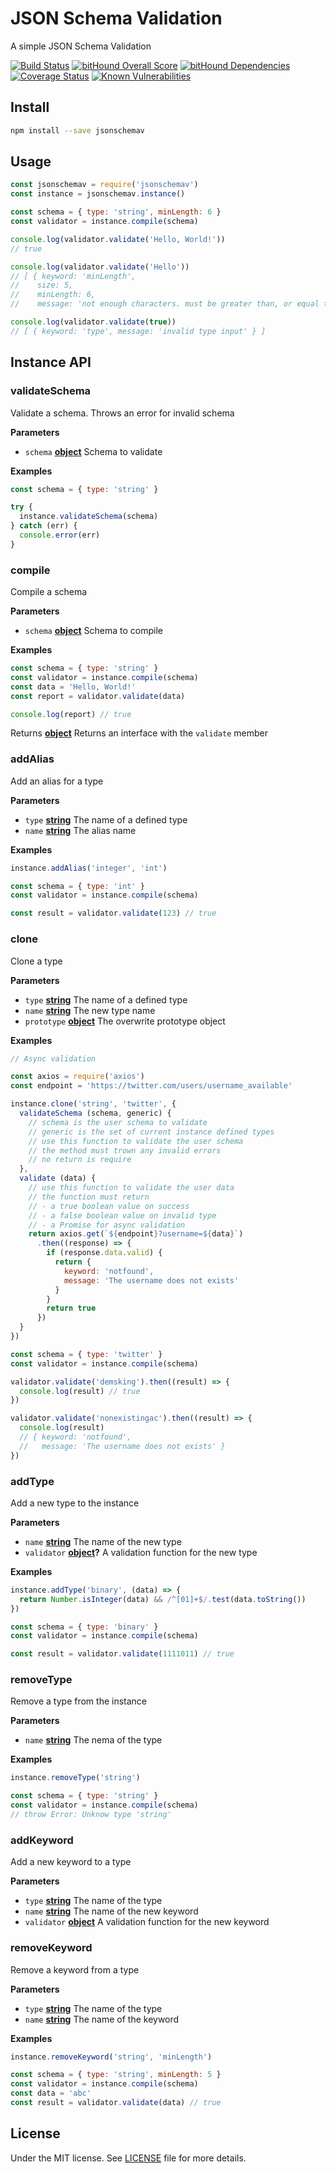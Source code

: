 # JSON Schema Validation

A simple JSON Schema Validation

[![Build Status](https://travis-ci.org/demsking/jsonschemav.svg?branch=master)](https://travis-ci.org/demsking/jsonschemav) [![bitHound Overall Score](https://www.bithound.io/github/demsking/jsonschemav/badges/score.svg)](https://www.bithound.io/github/demsking/jsonschemav) [![bitHound Dependencies](https://www.bithound.io/github/demsking/jsonschemav/badges/dependencies.svg)](https://www.bithound.io/github/demsking/jsonschemav/master/dependencies/npm) [![Coverage Status](https://coveralls.io/repos/github/demsking/jsonschemav/badge.svg?branch=master)](https://coveralls.io/github/demsking/jsonschemav?branch=master) [![Known Vulnerabilities](https://snyk.io/test/github/demsking/jsonschemav/badge.svg)](https://snyk.io/test/github/demsking/jsonschemav)

## Install

```sh
npm install --save jsonschemav
```

## Usage

```javascript
const jsonschemav = require('jsonschemav')
const instance = jsonschemav.instance()

const schema = { type: 'string', minLength: 6 }
const validator = instance.compile(schema)

console.log(validator.validate('Hello, World!'))
// true

console.log(validator.validate('Hello'))
// [ { keyword: 'minLength',
//    size: 5,
//    minLength: 6,
//    message: 'not enough characters. must be greater than, or equal to, 6' } ]

console.log(validator.validate(true)) 
// [ { keyword: 'type', message: 'invalid type input' } ]
```

## Instance API

<!-- Generated by documentation.js. Update this documentation by updating the source code. -->

### validateSchema

Validate a schema. Throws an error for invalid schema

**Parameters**

-   `schema` **[object](https://developer.mozilla.org/en-US/docs/Web/JavaScript/Reference/Global_Objects/Object)** Schema to validate

**Examples**

```javascript
const schema = { type: 'string' }

try {
  instance.validateSchema(schema)
} catch (err) {
  console.error(err)
}
```

### compile

Compile a schema

**Parameters**

-   `schema` **[object](https://developer.mozilla.org/en-US/docs/Web/JavaScript/Reference/Global_Objects/Object)** Schema to compile

**Examples**

```javascript
const schema = { type: 'string' }
const validator = instance.compile(schema)
const data = 'Hello, World!'
const report = validator.validate(data)

console.log(report) // true
```

Returns **[object](https://developer.mozilla.org/en-US/docs/Web/JavaScript/Reference/Global_Objects/Object)** Returns an interface with the `validate` member

### addAlias

Add an alias for a type

**Parameters**

-   `type` **[string](https://developer.mozilla.org/en-US/docs/Web/JavaScript/Reference/Global_Objects/String)** The name of a defined type
-   `name` **[string](https://developer.mozilla.org/en-US/docs/Web/JavaScript/Reference/Global_Objects/String)** The alias name

**Examples**

```javascript
instance.addAlias('integer', 'int')

const schema = { type: 'int' }
const validator = instance.compile(schema)

const result = validator.validate(123) // true
```

### clone

Clone a type

**Parameters**

-   `type` **[string](https://developer.mozilla.org/en-US/docs/Web/JavaScript/Reference/Global_Objects/String)** The name of a defined type
-   `name` **[string](https://developer.mozilla.org/en-US/docs/Web/JavaScript/Reference/Global_Objects/String)** The new type name
-   `prototype` **[object](https://developer.mozilla.org/en-US/docs/Web/JavaScript/Reference/Global_Objects/Object)** The overwrite prototype object

**Examples**

```javascript
// Async validation

const axios = require('axios')
const endpoint = 'https://twitter.com/users/username_available'

instance.clone('string', 'twitter', {
  validateSchema (schema, generic) {
    // schema is the user schema to validate
    // generic is the set of current instance defined types
    // use this function to validate the user schema
    // the method must trown any invalid errors
    // no return is require
  },
  validate (data) {
    // use this function to validate the user data
    // the function must return
    // - a true boolean value on success
    // - a false boolean value on invalid type
    // - a Promise for async validation
    return axios.get(`${endpoint}?username=${data}`)
      .then((response) => {
        if (response.data.valid) {
          return {
            keyword: 'notfound',
            message: 'The username does not exists'
          }
        }
        return true
      })
  }
})

const schema = { type: 'twitter' }
const validator = instance.compile(schema)

validator.validate('demsking').then((result) => {
  console.log(result) // true
})

validator.validate('nonexistingac').then((result) => {
  console.log(result)
  // { keyword: 'notfound',
  //   message: 'The username does not exists' }
})
```

### addType

Add a new type to the instance

**Parameters**

-   `name` **[string](https://developer.mozilla.org/en-US/docs/Web/JavaScript/Reference/Global_Objects/String)** The name of the new type
-   `validator` **[object](https://developer.mozilla.org/en-US/docs/Web/JavaScript/Reference/Global_Objects/Object)?** A validation function for the new type

**Examples**

```javascript
instance.addType('binary', (data) => {
  return Number.isInteger(data) && /^[01]+$/.test(data.toString())
})

const schema = { type: 'binary' }
const validator = instance.compile(schema)

const result = validator.validate(1111011) // true
```

### removeType

Remove a type from the instance

**Parameters**

-   `name` **[string](https://developer.mozilla.org/en-US/docs/Web/JavaScript/Reference/Global_Objects/String)** The nema of the type

**Examples**

```javascript
instance.removeType('string')

const schema = { type: 'string' }
const validator = instance.compile(schema)
// throw Error: Unknow type 'string'
```

### addKeyword

Add a new keyword to a type

**Parameters**

-   `type` **[string](https://developer.mozilla.org/en-US/docs/Web/JavaScript/Reference/Global_Objects/String)** The name of the type
-   `name` **[string](https://developer.mozilla.org/en-US/docs/Web/JavaScript/Reference/Global_Objects/String)** The name of the new keyword
-   `validator` **[object](https://developer.mozilla.org/en-US/docs/Web/JavaScript/Reference/Global_Objects/Object)** A validation function for the new keyword

### removeKeyword

Remove a keyword from a type

**Parameters**

-   `type` **[string](https://developer.mozilla.org/en-US/docs/Web/JavaScript/Reference/Global_Objects/String)** The name of the type
-   `name` **[string](https://developer.mozilla.org/en-US/docs/Web/JavaScript/Reference/Global_Objects/String)** The name of the keyword

**Examples**

```javascript
instance.removeKeyword('string', 'minLength')

const schema = { type: 'string', minLength: 5 }
const validator = instance.compile(schema)
const data = 'abc'
const result = validator.validate(data) // true
```

## License

Under the MIT license. See [LICENSE](https://github.com/demsking/jsonschemav/blob/master/LICENSE) file for more details.
